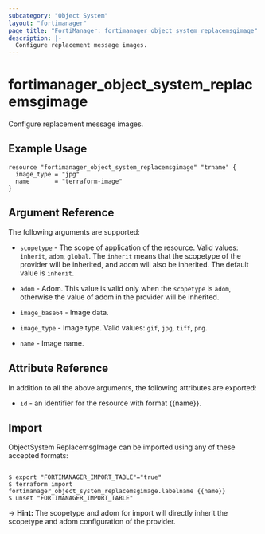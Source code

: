 ```yaml
---
subcategory: "Object System"
layout: "fortimanager"
page_title: "FortiManager: fortimanager_object_system_replacemsgimage"
description: |-
  Configure replacement message images.
---
```


# fortimanager_object_system_replacemsgimage
Configure replacement message images.

## Example Usage

```hcl
resource "fortimanager_object_system_replacemsgimage" "trname" {
  image_type = "jpg"
  name       = "terraform-image"
}
```

## Argument Reference


The following arguments are supported:

* `scopetype` - The scope of application of the resource. Valid values: `inherit`, `adom`, `global`. The `inherit` means that the scopetype of the provider will be inherited, and adom will also be inherited. The default value is `inherit`.
* `adom` - Adom. This value is valid only when the `scopetype` is `adom`, otherwise the value of adom in the provider will be inherited.

* `image_base64` - Image data.
* `image_type` - Image type. Valid values: `gif`, `jpg`, `tiff`, `png`.

* `name` - Image name.


## Attribute Reference

In addition to all the above arguments, the following attributes are exported:
* `id` - an identifier for the resource with format {{name}}.

## Import

ObjectSystem ReplacemsgImage can be imported using any of these accepted formats:
```

$ export "FORTIMANAGER_IMPORT_TABLE"="true"
$ terraform import fortimanager_object_system_replacemsgimage.labelname {{name}}
$ unset "FORTIMANAGER_IMPORT_TABLE"
```
-> **Hint:** The scopetype and adom for import will directly inherit the scopetype and adom configuration of the provider.
